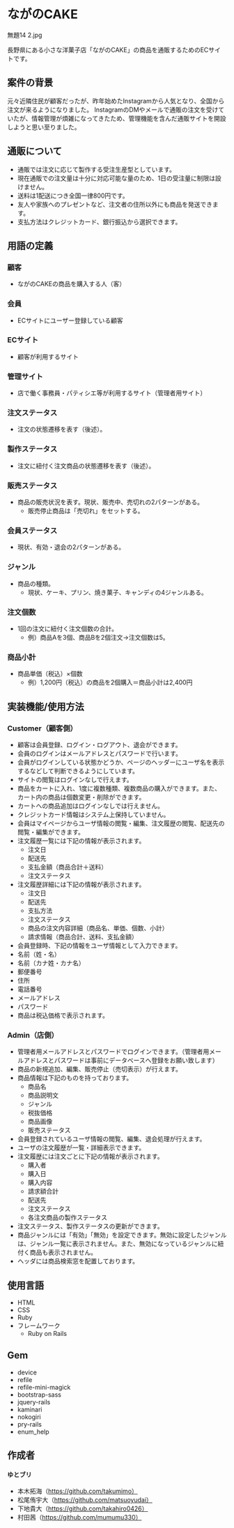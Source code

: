 # ながのCAKE

無題14 2.jpg

⻑野県にある⼩さな洋菓⼦店「ながのCAKE」の商品を通販するためのECサイトです。

## 案件の背景

元々近隣住⺠が顧客だったが、昨年始めたInstagramから⼈気となり、全国から注⽂が来るようになりました。
InstagramのDMやメールで通販の注⽂を受けていたが、情報管理が煩雑になってきたため、管理機能を含んだ通販サイトを開設しようと思い⾄りました。

## 通販について

- 通販では注⽂に応じて製作する受注⽣産型としています。
- 現在通販での注⽂量は⼗分に対応可能な量のため、1⽇の受注量に制限は設けません。
- 送料は1配送につき全国⼀律800円です。
- 友⼈や家族へのプレゼントなど、注⽂者の住所以外にも商品を発送できます。
- ⽀払⽅法はクレジットカード、銀⾏振込から選択できます。

## 用語の定義

### 顧客
- ながのCAKEの商品を購⼊する⼈（客）

### 会員
- ECサイトにユーザー登録している顧客

### ECサイト
- 顧客が利⽤するサイト

### 管理サイト
- 店で働く事務員・パティシエ等が利⽤するサイト（管理者⽤サイト）

### 注文ステータス
- 注⽂の状態遷移を表す（後述）。

### 製作ステータス
- 注⽂に紐付く注⽂商品の状態遷移を表す（後述）。

### 販売ステータス
- 商品の販売状況を表す。現状、販売中、売切れの2パターンがある。
  - 販売停⽌商品は「売切れ」をセットする。

### 会員ステータス
- 現状、有効・退会の2パターンがある。

### ジャンル
- 商品の種類。
  - 現状、ケーキ、プリン、焼き菓⼦、キャンディの4ジャンルある。

### 注文個数
- 1回の注⽂に紐付く注⽂個数の合計。
  - 例）商品Aを3個、商品Bを2個注⽂→注⽂個数は5。

### 商品小計
- 商品単価（税込）×個数
  - 例）1,200円（税込）の商品を2個購⼊＝商品⼩計は2,400円
 
 
## 実装機能/使用方法
### Customer（顧客側）
- 顧客は会員登録、ログイン・ログアウト、退会ができます。
- 会員のログインはメールアドレスとパスワードで⾏います。
- 会員がログインしている状態かどうか、ページのヘッダーにユーザ名を表⽰するなどして判断できるようにしています。
- サイトの閲覧はログインなしで⾏えます。
- 商品をカートに⼊れ、1度に複数種類、複数商品の購⼊ができます。また、カート内の商品は個数変更・削除ができます。
- カートへの商品追加はログインなしでは⾏えません。
- クレジットカード情報はシステム上保持していません。
- 会員はマイページからユーザ情報の閲覧・編集、注⽂履歴の閲覧、配送先の閲覧・編集ができます。
- 注⽂履歴⼀覧には下記の情報が表⽰されます。
  - 注⽂⽇
  - 配送先
  - ⽀払⾦額（商品合計＋送料）
  - 注⽂ステータス
- 注⽂履歴詳細には下記の情報が表⽰されます。
  - 注⽂⽇
  - 配送先
  - ⽀払⽅法
  - 注⽂ステータス
  - 商品の注⽂内容詳細（商品名、単価、個数、⼩計）
  - 請求情報（商品合計、送料、⽀払⾦額）
-  会員登録時、下記の情報をユーザ情報として⼊⼒できます。
  - 名前（姓・名）
  - 名前（カナ姓・カナ名）
  - 郵便番号
  - 住所
  - 電話番号
  - メールアドレス
  - パスワード
- 商品は税込価格で表⽰されます。

### Admin（店側）
- 管理者⽤メールアドレスとパスワードでログインできます。（管理者⽤メールアドレスとパスワードは事前にデータベースへ登録をお願い致します）
- 商品の新規追加、編集、販売停⽌（売切表⽰）が⾏えます。
- 商品情報は下記のものを持っております。
  - 商品名
  - 商品説明⽂
  - ジャンル
  - 税抜価格
  - 商品画像
  - 販売ステータス
- 会員登録されているユーザ情報の閲覧、編集、退会処理が⾏えます。
- ユーザの注⽂履歴が⼀覧・詳細表⽰できます。
- 注⽂履歴には注⽂ごとに下記の情報が表⽰されます。
  - 購⼊者
  - 購⼊⽇
  - 購⼊内容
  - 請求額合計
  - 配送先
  - 注⽂ステータス
  - 各注⽂商品の製作ステータス
- 注⽂ステータス、製作ステータスの更新ができます。
- 商品ジャンルには「有効」「無効」を設定できます。無効に設定したジャンルは、ジャンル⼀覧に表⽰されません。また、無効になっているジャンルに紐付く商品も表⽰されません。
- ヘッダには商品検索窓を配置しております。

## 使用言語

- HTML
- CSS
- Ruby
- フレームワーク
  - Ruby on Rails
  
## Gem

- device
- refile
- refile-mini-magick
- bootstrap-sass
- jquery-rails
- kaminari
- nokogiri
- pry-rails
- enum_help

## 作成者
#### ゆとブリ
- 本木拓海（https://github.com/takumimo）
- 松尾侑宇大（https://github.com/matsuoyudai）
- 下地貴大（https://github.com/takahiro0426）
- 村田茜（https://github.com/mumumu330）
